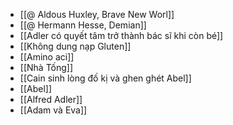 - [[@ Aldous Huxley, Brave New Worl]]
- [[@ Hermann Hesse, Demian]]
- [[Adler có quyết tâm trở thành bác sĩ khi còn bé]]
- [[Không dung nạp Gluten]]
- [[Amino aci]]
- [[Nhà Tống]]
- [[Cain sinh lòng đố kị và ghen ghét Abel]]
- [[Abel]]
- [[Alfred Adler]]
- [[Adam và Eva]]
